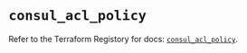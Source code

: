 # `consul_acl_policy`

Refer to the Terraform Registory for docs: [`consul_acl_policy`](https://registry.terraform.io/providers/hashicorp/consul/2.19.0/docs/resources/acl_policy).
